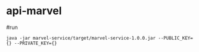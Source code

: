 # api-marvel

#run

```
java -jar marvel-service/target/marvel-service-1.0.0.jar --PUBLIC_KEY={} --PRIVATE_KEY={}
```